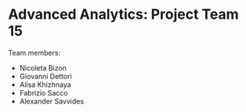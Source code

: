 # Advanced Analytics: Project Team 15
Team members:
- Nicoleta Bizon
- Giovanni Dettori
- Alisa Khizhnaya
- Fabrizio Sacco
- Alexander Savvides
